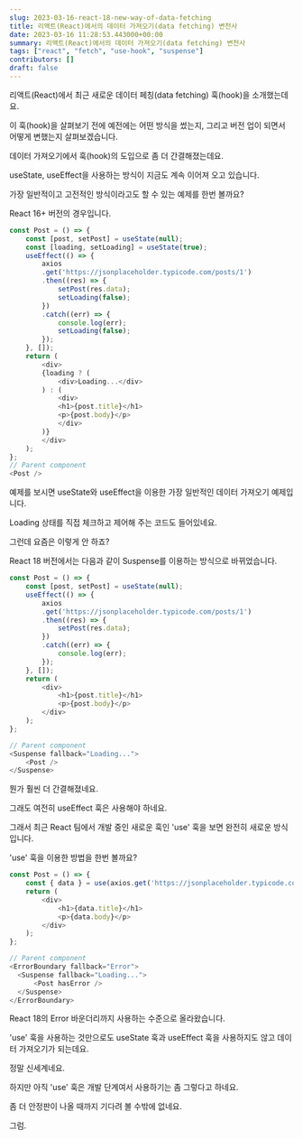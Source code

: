 ```yaml
---
slug: 2023-03-16-react-18-new-way-of-data-fetching
title: 리액트(React)에서의 데이터 가져오기(data fetching) 변천사
date: 2023-03-16 11:28:53.443000+00:00
summary: 리액트(React)에서의 데이터 가져오기(data fetching) 변천사
tags: ["react", "fetch", "use-hook", "suspense"]
contributors: []
draft: false
---
```


리액트(React)에서 최근 새로운 데이터 페칭(data fetching) 훅(hook)을 소개했는데요.

이 훅(hook)을 살펴보기 전에 예전에는 어떤 방식을 썼는지, 그리고 버전 업이 되면서 어떻게 변했는지 살펴보겠습니다.

데이터 가져오기에서 훅(hook)의 도입으로 좀 더 간결해졌는데요.

useState, useEffect을 사용하는 방식이 지금도 계속 이어져 오고 있습니다.

가장 일반적이고 고전적인 방식이라고도 할 수 있는 예제를 한번 볼까요?

React 16+ 버전의 경우입니다.

```js
const Post = () => {
    const [post, setPost] = useState(null);
    const [loading, setLoading] = useState(true);
    useEffect(() => {
        axios
        .get('https://jsonplaceholder.typicode.com/posts/1')
        .then((res) => {
            setPost(res.data);
            setLoading(false);
        })
        .catch((err) => {
            console.log(err);
            setLoading(false);
        });
    }, []);
    return (
        <div>
        {loading ? (
            <div>Loading...</div>
        ) : (
            <div>
            <h1>{post.title}</h1>
            <p>{post.body}</p>
            </div>
        )}
        </div>
    );
};
// Parent component
<Post />
```

예제를 보시면 useState와 useEffect을 이용한 가장 일반적인 데이터 가져오기 예제입니다.

Loading 상태를 직접 체크하고 제어해 주는 코드도 들어있네요.

그런데 요즘은 이렇게 안 하죠?

React 18 버전에서는 다음과 같이 Suspense를 이용하는 방식으로 바뀌었습니다.

```js
const Post = () => {
    const [post, setPost] = useState(null);
    useEffect(() => {
        axios
        .get('https://jsonplaceholder.typicode.com/posts/1')
        .then((res) => {
            setPost(res.data);
        })
        .catch((err) => {
            console.log(err);
        });
    }, []);
    return (
        <div>
            <h1>{post.title}</h1>
            <p>{post.body}</p>
        </div>
    );
};

// Parent component
<Suspense fallback="Loading...">
    <Post />
</Suspense>
```

뭔가 훨씬 더 간결해졌네요.

그래도 여전히 useEffect 훅은 사용해야 하네요.

그래서 최근 React 팀에서 개발 중인 새로운 훅인 'use' 훅을 보면 완전히 새로운 방식입니다.

'use' 훅을 이용한 방법을 한번 볼까요?

```js
const Post = () => {
    const { data } = use(axios.get('https://jsonplaceholder.typicode.com/posts/1'));
    return (
        <div>
            <h1>{data.title}</h1>
            <p>{data.body}</p>
        </div>
    );
};

// Parent component
<ErrorBoundary fallback="Error">
  <Suspense fallback="Loading...">
      <Post hasError />
  </Suspense>
</ErrorBoundary>
```

React 18의 Error 바운더리까지 사용하는 수준으로 올라왔습니다.

'use' 훅을 사용하는 것만으로도 useState 훅과 useEffect 훅을 사용하지도 않고 데이터 가져오기가 되는데요.

정말 신세계네요.

하지만 아직 'use' 훅은 개발 단계여서 사용하기는 좀 그렇다고 하네요.

좀 더 안정판이 나올 때까지 기다려 볼 수밖에 없네요.

그럼.

